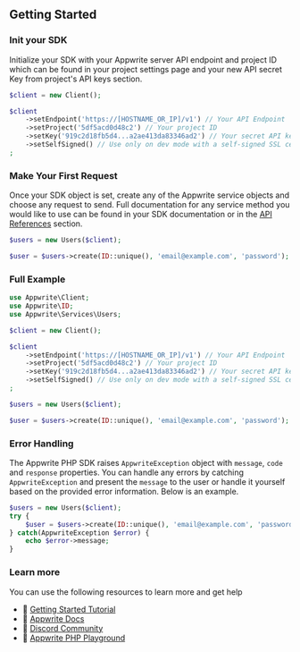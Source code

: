 ## Getting Started

### Init your SDK
Initialize your SDK with your Appwrite server API endpoint and project ID which can be found in your project settings page and your new API secret Key from project's API keys section.

```php
$client = new Client();

$client
    ->setEndpoint('https://[HOSTNAME_OR_IP]/v1') // Your API Endpoint
    ->setProject('5df5acd0d48c2') // Your project ID
    ->setKey('919c2d18fb5d4...a2ae413da83346ad2') // Your secret API key
    ->setSelfSigned() // Use only on dev mode with a self-signed SSL cert
;
```

### Make Your First Request
Once your SDK object is set, create any of the Appwrite service objects and choose any request to send. Full documentation for any service method you would like to use can be found in your SDK documentation or in the [API References](https://appwrite.io/docs) section.

```php
$users = new Users($client);

$user = $users->create(ID::unique(), 'email@example.com', 'password');
```

### Full Example
```php
use Appwrite\Client;
use Appwrite\ID;
use Appwrite\Services\Users;

$client = new Client();

$client
    ->setEndpoint('https://[HOSTNAME_OR_IP]/v1') // Your API Endpoint
    ->setProject('5df5acd0d48c2') // Your project ID
    ->setKey('919c2d18fb5d4...a2ae413da83346ad2') // Your secret API key
    ->setSelfSigned() // Use only on dev mode with a self-signed SSL cert
;

$users = new Users($client);

$user = $users->create(ID::unique(), 'email@example.com', 'password');
```

### Error Handling
The Appwrite PHP SDK raises `AppwriteException` object with `message`, `code` and `response` properties. You can handle any errors by catching `AppwriteException` and present the `message` to the user or handle it yourself based on the provided error information. Below is an example.

```php
$users = new Users($client);
try {
    $user = $users->create(ID::unique(), 'email@example.com', 'password');
} catch(AppwriteException $error) {
    echo $error->message;
}

```

### Learn more
You can use the following resources to learn more and get help
- 🚀 [Getting Started Tutorial](https://appwrite.io/docs/getting-started-for-server)
- 📜 [Appwrite Docs](https://appwrite.io/docs)
- 💬 [Discord Community](https://appwrite.io/discord)
- 🚂 [Appwrite PHP Playground](https://github.com/appwrite/playground-for-php)
